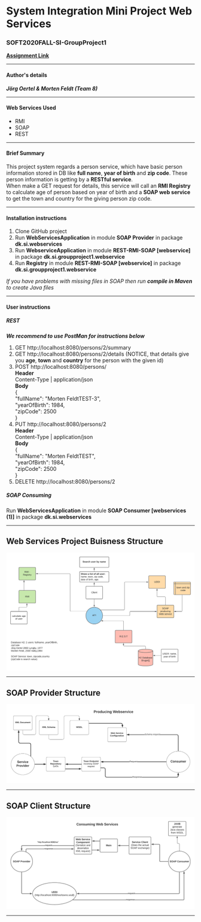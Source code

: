 # System Integration Mini Project Web Services
### SOFT2020FALL-SI-GroupProject1
**[Assignment Link](https://datsoftlyngby.github.io/soft2020fall/resources/473f0f56-MP1-WS.pdf)**  
***
#### Author's details
_**Jörg Oertel & Morten Feldt (Team 8)**_
***
#### Web Services Used
* RMI
* SOAP
* REST
***
#### Brief Summary
This project system regards a person service, which have basic person information stored in DB like **full name**, **year of birth** and **zip code**.
These person information is getting by a **RESTful service**.   
When make a GET request for details, this service will call an **RMI Registry** to calculate age of person based on year of birth and a **SOAP web service** to get the town and country for the giving person zip code.
***
#### Installation instructions
1. Clone GitHub project
2. Run **WebServicesApplication** in module **SOAP Provider** in package **dk.si.webservices**  
3. Run **WebserviceApplication** in module **REST-RMI-SOAP [webservice]** in package **dk.si.groupproject1.webservice**
4. Run **Registry** in module **REST-RMI-SOAP [webservice]** in package **dk.si.groupproject1.webservice**  

_If you have problems with missing files in SOAP then run **compile in Maven** to create Java files_
***
#### User instructions
##### REST
***We recommend to use PostMan for instructions below***
1. GET http://localhost:8080/persons/2/summary
2. GET http://localhost:8080/persons/2/details (NOTICE, that details give you **age**, **town** and **country** for the person with the given id)
3. POST http://localhost:8080/persons/  
**Header**  
Content-Type | application/json  
**Body**  
{  
    "fullName": "Morten FeldtTEST-3",  
    "yearOfBirth": 1984,  
    "zipCode": 2500  
}  
4. PUT http://localhost:8080/persons/2  
**Header**  
Content-Type | application/json  
**Body**  
{  
    "fullName": "Morten FeldtTEST",  
    "yearOfBirth": 1984,  
    "zipCode": 2500  
}
5. DELETE http://localhost:8080/persons/2  

##### SOAP Consuming  
Run **WebServicesApplication** in module **SOAP Consumer [webservices (1)]** in package **dk.si.webservices**
***
## Web Services Project Buisness Structure
![Web Services Structure](./images/webservice_diagramm.png)
*** 
## SOAP Provider Structure
![Web Services Structure](./images/soap_provider.png)
***
## SOAP Client Structure
![Web Services Structure](./images/soap_consumer.png)
***

